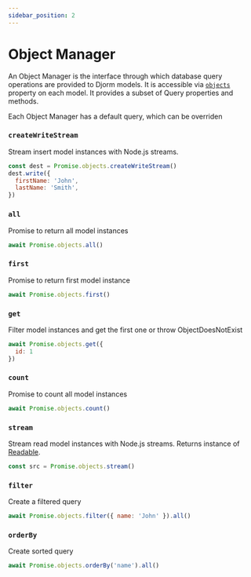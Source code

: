 ```yaml
---
sidebar_position: 2
---
```

# Object Manager

An Object Manager is the interface through which database query operations are provided to Djorm models. It is accessible via [`objects`](./DatabaseModel.md#objects) property on each model. It provides a subset of Query properties and methods.

Each Object Manager has a default query, which can be overriden


### `createWriteStream`

Stream insert model instances with Node.js streams.

```javascript
const dest = Promise.objects.createWriteStream()
dest.write({
  firstName: 'John',
  lastName: 'Smith',
})
```

### `all`

Promise to return all model instances

```javascript
await Promise.objects.all()
```
  
### `first`

Promise to return first model instance

```javascript
await Promise.objects.first()
```

### `get`

Filter model instances and get the first one or throw ObjectDoesNotExist

```javascript
await Promise.objects.get({
  id: 1
})
```

### `count`

Promise to count all model instances

```javascript
await Promise.objects.count()
```

### `stream`

Stream read model instances with Node.js streams. Returns instance of [Readable](https://nodejs.org/api/stream.html#stream_class_stream_readable).

```javascript
const src = Promise.objects.stream()
```

### `filter`

Create a filtered query

```javascript
await Promise.objects.filter({ name: 'John' }).all()
```
  
### `orderBy`

Create sorted query

```javascript
await Promise.objects.orderBy('name').all()
```
